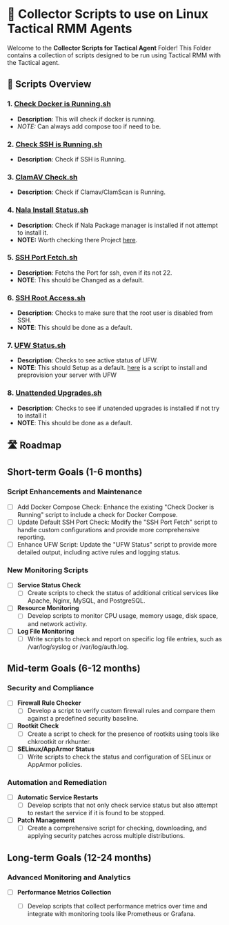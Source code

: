 # 🚀 Collector Scripts to use on Linux Tactical RMM Agents

Welcome to the **Collector Scripts for Tactical Agent** Folder! This Folder contains a collection of scripts designed to be run using Tactical RMM with the Tactical agent.

## 📜 Scripts Overview

### 1. [Check Docker is Running.sh](https://github.com/Brandon-Roff/TRMM-Scripts/blob/main/Linux/Collector%20Tasks/Check%20Docker%20is%20Running.sh)

- **Description**: This will check if docker is running.
- **NOTE*:* Can always add compose too if need to be.


### 2. [Check SSH is Running.sh](https://github.com/Brandon-Roff/TRMM-Scripts/blob/main/Linux/Collector%20Tasks/Check%20SSH%20is%20Running.sh)

- **Description**: Check if SSH is Running.


### 3. [ClamAV Check.sh](https://github.com/Brandon-Roff/TRMM-Scripts/blob/main/Linux/Collector%20Tasks/ClamAV%20Check.sh)

- **Description**: Check if Clamav/ClamScan is Running.


### 4. [Nala Install Status.sh](https://github.com/Brandon-Roff/TRMM-Scripts/blob/main/Linux/Collector%20Tasks/Nala%20Install%20Status.sh)

- **Description**: Check if Nala Package manager is installed if not attempt to install it.
- **NOTE:** Worth checking there Project [here](https://gitlab.com/volian/nala).


### 5. [SSH Port Fetch.sh](https://github.com/Brandon-Roff/TRMM-Scripts/blob/main/Linux/Collector%20Tasks/SSH%20Port%20Fetch.sh)

- **Description**: Fetchs the Port for ssh, even if its not 22.
- **NOTE**: This should be Changed as a default.


### 6. [SSH Root Access.sh](https://github.com/Brandon-Roff/TRMM-Scripts/blob/main/Linux/Collector%20Tasks/SSH%20Root%20Access.sh)

- **Description**: Checks to make sure that the root user is disabled from SSH.
- **NOTE**: This should be done as a default.


### 7. [UFW Status.sh](https://github.com/Brandon-Roff/TRMM-Scripts/blob/main/Linux/Collector%20Tasks/UFW%20Status.sh)

- **Description**: Checks to see active status of UFW.
- **NOTE**: This should Setup as a default. [here](https://github.com/Brandon-Roff/TRMM-Scripts/blob/main/Linux/Security/UFW/UFW_%20Install%20and%20Prevision%20firewall.sh) is a script to install and preprovision your server with UFW


### 8. [Unattended Upgrades.sh](https://github.com/Brandon-Roff/TRMM-Scripts/blob/main/Linux/Collector%20Tasks/Unattended%20Upgrades.sh)

- **Description**: Checks to see if unatended upgrades is installed if not try to install it
- **NOTE**: This should be done as a default.





## 🛣️ Roadmap
## Short-term Goals (1-6 months)
### Script Enhancements and Maintenance
- [ ] Add Docker Compose Check: Enhance the existing "Check Docker is Running" script to include a check for Docker Compose.
- [ ] Update Default SSH Port Check: Modify the "SSH Port Fetch" script to handle custom configurations and provide more comprehensive reporting.
- [ ] Enhance UFW Script: Update the "UFW Status" script to provide more detailed output, including active rules and logging status.

### New Monitoring Scripts
- [ ] **Service Status Check**
  - [ ] Create scripts to check the status of additional critical services like Apache, Nginx, MySQL, and PostgreSQL.
- [ ] **Resource Monitoring**
  - [ ] Develop scripts to monitor CPU usage, memory usage, disk space, and network activity.
- [ ] **Log File Monitoring**
  - [ ] Write scripts to check and report on specific log file entries, such as /var/log/syslog or /var/log/auth.log.

## Mid-term Goals (6-12 months)
### Security and Compliance
- [ ] **Firewall Rule Checker**
  - [ ] Develop a script to verify custom firewall rules and compare them against a predefined security baseline.
- [ ] **Rootkit Check**
  - [ ] Create a script to check for the presence of rootkits using tools like chkrootkit or rkhunter.
- [ ] **SELinux/AppArmor Status**
  - [ ] Write scripts to check the status and configuration of SELinux or AppArmor policies.

### Automation and Remediation
- [ ] **Automatic Service Restarts**
  - [ ] Develop scripts that not only check service status but also attempt to restart the service if it is found to be stopped.
- [ ] **Patch Management**
  - [ ] Create a comprehensive script for checking, downloading, and applying security patches across multiple distributions.

## Long-term Goals (12-24 months)
### Advanced Monitoring and Analytics
- [ ] **Performance Metrics Collection**
  - [ ] Develop scripts that collect performance metrics over time and integrate with monitoring tools like Prometheus or Grafana.




